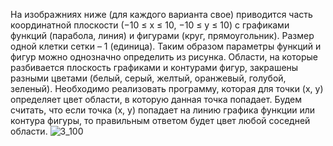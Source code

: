 На изображниях ниже (для каждого варианта свое) приводится часть
координатной плоскости (−10 ≤ x ≤ 10, −10 ≤ y ≤ 10) с графиками функций
(парабола, линия) и фигурами (круг, прямоугольник). Размер одной клетки
сетки – 1 (единица). Таким образом параметры функций и фигур можно
однозначно определить из рисунка.
Области, на которые разбивается плоскость графиками и контурами фигур,
закрашены разными цветами (белый, серый, желтый, оранжевый, голубой,
зеленый). Необходимо реализовать программу, которая для точки (x, y)
определяет цвет области, в которую данная точка попадает. Будем считать,
что если точка (x, y) попадает на линию графика функции или контура
фигуры, то правильным ответом будет цвет любой соседней области.
![3_100](https://user-images.githubusercontent.com/62241244/189767928-e72c0307-7b48-450a-83bb-87f55b29fe4f.jpg)
